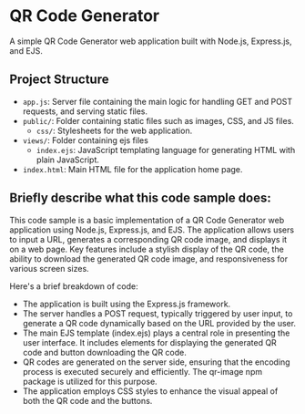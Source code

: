 # QR Code Generator

A simple QR Code Generator web application built with Node.js, Express.js, and EJS.

## Project Structure

- `app.js`: Server file containing the main logic for handling GET and POST requests, and serving static files.
- `public/`: Folder containing static files such as images, CSS, and JS files.
    - `css/`: Stylesheets for the web application.
- `views/`: Folder containing ejs files
    - `index.ejs`: JavaScript templating language for generating HTML with plain JavaScript. 
- `index.html`: Main HTML file for the application home page.

## Briefly describe what this code sample does:

This code sample is a basic implementation of a QR Code Generator web application using Node.js, Express.js, and EJS. The application allows users to input a URL, generates a corresponding QR code image, and displays it on a web page. Key features include a stylish display of the QR code, the ability to download the generated QR code image, and responsiveness for various screen sizes.

Here's a brief breakdown of code:

- The application is built using the Express.js framework.
- The server handles a POST request, typically triggered by user input, to generate a QR code dynamically based on the URL provided by the user.
- The main EJS template (index.ejs) plays a central role in presenting the user interface. It includes elements for displaying the generated QR code and button downloading the QR code.
- QR codes are generated on the server side, ensuring that the encoding process is executed securely and efficiently. The qr-image npm package is utilized for this purpose.
- The application employs CSS styles to enhance the visual appeal of both the QR code and the buttons.
